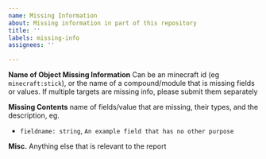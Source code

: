 ```yaml
---
name: Missing Information
about: Missing information in part of this repository
title: ''
labels: missing-info
assignees: ''

---
```


**Name of Object Missing Information**
Can be an minecraft id (eg `minecraft:stick`), or the name of a compound/module that is missing fields or values. If multiple targets are missing info, please submit them separately

**Missing Contents**
name of fields/value that are missing, their types, and the description, eg.
* `fieldname: string`, `An example field that has no other purpose`

**Misc.**
Anything else that is relevant to the report
